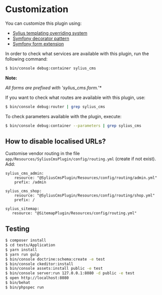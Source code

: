 # Customization

You can customize this plugin using:

- [Sylius templating overriding system](http://docs.sylius.org/en/latest/customization/template.html)
- [Symfony decorator pattern](https://symfony.com/doc/current/service_container/service_decoration.html)
- [Symfony form extension](https://symfony.com/doc/current/form/create_form_type_extension.html)

In order to check what services are available with this plugin, run the following command:

```bash
$ bin/console debug:container sylius_cms
```

**Note:**

*All forms are prefixed with 'sylius_cms.form.*'*

If you want to check what routes are available with this plugin, use:

```bash
$ bin/console debug:router | grep sylius_cms
```

To check parameters available with the plugin, execute:

```bash
$ bin/console debug:container --parameters | grep sylius_cms
```
## How to disable localised URLs?
Customise vendor routing in the file `app/Resources/SyliusCmsPlugin/config/routing.yml` (create if not exist).
Add:
```
sylius_cms_admin:
    resource: "@SyliusCmsPlugin/Resources/config/routing/admin.yml"
    prefix: /admin

sylius_cms_shop:
    resource: "@SyliusCmsPlugin/Resources/config/routing/shop.yml"
    prefix: /

sylius_sitemap:
   resource: "@SitemapPlugin/Resources/config/routing.yml"
```
## Testing

```bash
$ composer install
$ cd tests/Application
$ yarn install
$ yarn run gulp
$ bin/console doctrine:schema:create -e test
$ bin/console ckeditor:install
$ bin/console assets:install public -e test
$ bin/console server:run 127.0.0.1:8080 -d public -e test
$ open http://localhost:8080
$ bin/behat
$ bin/phpspec run
```
